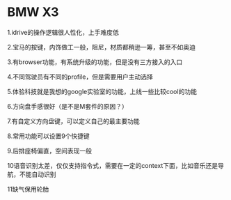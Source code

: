 # BMW X3

1.idrive的操作逻辑很人性化，上手难度低

2.宝马的按键，内饰做工一般，阻尼，材质都稍逊一筹，甚至不如奥迪

3.有browser功能，有系统升级的功能，但是没有三方接入的入口

4.不同驾驶员有不同的profile，但是需要用户主动选择

5.体验科技就是我想的google实验室的功能，上线一些比较cool的功能

6.方向盘手感很好（是不是M套件的原因？）

7.有自定义方向盘键，可以定义自己的最主要功能

8.常用功能可以设置9个快捷键

9.后排座椅偏直，空间表现一般

10语音识别太差，仅仅支持指令式，需要在一定的context下面，比如音乐还是导航，不能自动识别

11缺气保用轮胎